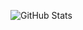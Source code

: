 ![GitHub Stats](https://github-readme-stats.vercel.app/api?username=DavoDev-Hub&show_icons=true&theme=dark)
